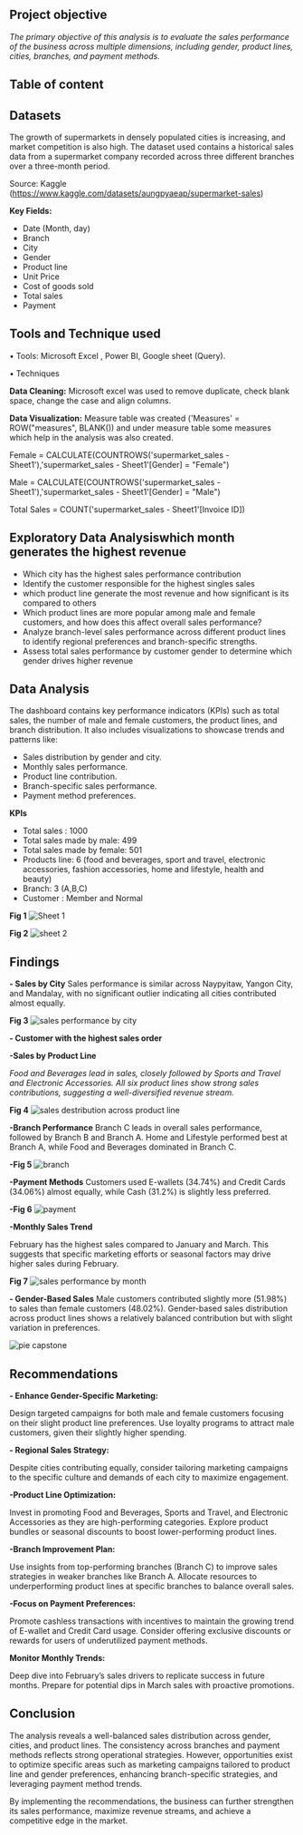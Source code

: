 ## Project objective
_The primary objective of this analysis is to evaluate the sales performance of the business across multiple dimensions, including gender, product lines, cities, branches, and payment methods._

## Table of content
## Datasets
The growth of supermarkets in densely populated cities is increasing, and market competition is also high. The dataset used contains a historical sales data from a supermarket company recorded across three different branches over a three-month period.

Source: Kaggle (https://www.kaggle.com/datasets/aungpyaeap/supermarket-sales)

**Key Fields:** 
- Date (Month, day)
- Branch
- City
- Gender
- Product line
- Unit Price
- Cost of goods sold
- Total sales
- Payment

## Tools and Technique used

• Tools: Microsoft Excel , Power BI, Google sheet (Query).

• Techniques

**Data Cleaning:** Microsoft excel was used to remove duplicate, check blank space, change 
the case and align columns.

**Data Visualization:** Measure table was created ('Measures' = ROW("measures", 
BLANK()) and under measure table some measures which help in the analysis was also 
created.

Female = CALCULATE(COUNTROWS('supermarket_sales - Sheet1'),'supermarket_sales - Sheet1'[Gender] = "Female")

Male = CALCULATE(COUNTROWS('supermarket_sales - Sheet1'),'supermarket_sales - Sheet1'[Gender] = "Male")

Total Sales = COUNT('supermarket_sales - Sheet1'[Invoice ID])

## Exploratory Data Analysiswhich month generates the highest revenue

- Which city has the highest sales performance contribution
- Identify the customer responsible for the highest singles sales
- which product line generate the most revenue and how significant is its compared to others
- Which product lines are more popular among male and female customers, and how does this affect overall sales performance?
- Analyze branch-level sales performance across different product lines to identify regional preferences and branch-specific strengths.
- Assess total sales performance by customer gender to determine which gender drives higher revenue

## Data Analysis

The dashboard contains key performance indicators (KPIs) such as total sales, the number of male and female customers, the product lines, and branch distribution. It also includes visualizations to showcase trends and patterns like:

- Sales distribution by gender and city.
- Monthly sales performance.
- Product line contribution.
- Branch-specific sales performance.
- Payment method preferences.


 **KPIs**
- Total sales : 1000
- Total sales made by male: 499
- Total sales made by female: 501
- Products line: 6 (food and beverages, sport and travel, electronic accessories, fashion accessories, home and lifestyle, health and beauty)
- Branch: 3 (A,B,C)
- Customer : Member and Normal

**Fig 1**
![Sheet 1](https://github.com/user-attachments/assets/eb0b68df-e34c-475b-84bb-3b0a205d04f8)

**Fig 2**
![sheet 2](https://github.com/user-attachments/assets/103c7d78-dc42-4867-83b4-3e84d107973e)


## Findings

**- Sales by City**
Sales performance is similar across Naypyitaw, Yangon City, and Mandalay, with no significant outlier indicating all cities contributed almost equally.

**Fig 3**
![sales performance by city](https://github.com/user-attachments/assets/70e2dd50-18c0-4db4-9ca4-8839f3cf45a1)

**- Customer with the highest sales order**

**-Sales by Product Line**

_Food and Beverages lead in sales, closely followed by Sports and Travel and Electronic Accessories.
All six product lines show strong sales contributions, suggesting a well-diversified revenue stream._

**Fig 4**
![sales destribution across product line](https://github.com/user-attachments/assets/c9cd3b2c-12d2-4ad2-9066-41470cc92065)

**-Branch Performance**
Branch C leads in overall sales performance, followed by Branch B and Branch A.
Home and Lifestyle performed best at Branch A, while Food and Beverages dominated in Branch C.

**-Fig 5**
![branch](https://github.com/user-attachments/assets/6fbba75e-5f9c-47b6-8bbc-a6a72e226b37)

**-Payment Methods**
Customers used E-wallets (34.74%) and Credit Cards (34.06%) almost equally, while Cash (31.2%) is slightly less preferred.

**-Fig 6**
![payment](https://github.com/user-attachments/assets/74085526-79be-4283-99d9-c2bb6db9eb17)


**-Monthly Sales Trend**

February has the highest sales compared to January and March. This suggests that specific marketing efforts or seasonal factors may drive higher sales during February.

**Fig 7**
![sales performance by month](https://github.com/user-attachments/assets/f53f4e6f-4ddd-4fcd-adba-4af93d6ea9d5)

**- Gender-Based Sales**
Male customers contributed slightly more (51.98%) to sales than female customers (48.02%).
Gender-based sales distribution across product lines shows a relatively balanced contribution but with slight variation in preferences.

![pie capstone](https://github.com/user-attachments/assets/3f18f552-fdf8-4570-a8fd-ec5297654c82)

## Recommendations
**- Enhance Gender-Specific Marketing:**

Design targeted campaigns for both male and female customers focusing on their slight product line preferences.
Use loyalty programs to attract male customers, given their slightly higher spending.

**- Regional Sales Strategy:**

Despite cities contributing equally, consider tailoring marketing campaigns to the specific culture and demands of each city to maximize engagement.

**-Product Line Optimization:**

Invest in promoting Food and Beverages, Sports and Travel, and Electronic Accessories as they are high-performing categories.
Explore product bundles or seasonal discounts to boost lower-performing product lines.

**-Branch Improvement Plan:**

Use insights from top-performing branches (Branch C) to improve sales strategies in weaker branches like Branch A.
Allocate resources to underperforming product lines at specific branches to balance overall sales.

**-Focus on Payment Preferences:**

Promote cashless transactions with incentives to maintain the growing trend of E-wallet and Credit Card usage.
Consider offering exclusive discounts or rewards for users of underutilized payment methods.

**Monitor Monthly Trends:**

Deep dive into February’s sales drivers to replicate success in future months.
Prepare for potential dips in March sales with proactive promotions.

## Conclusion

The analysis reveals a well-balanced sales distribution across gender, cities, and product lines. The consistency across branches and payment methods reflects strong operational strategies. However, opportunities exist to optimize specific areas such as marketing campaigns tailored to product line and gender preferences, enhancing branch-specific strategies, and leveraging payment method trends.

By implementing the recommendations, the business can further strengthen its sales performance, maximize revenue streams, and achieve a competitive edge in the market.







